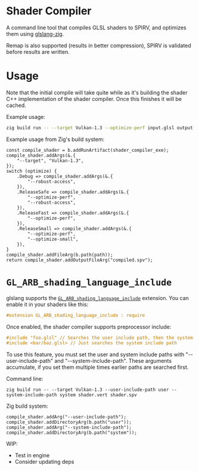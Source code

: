# Shader Compiler

A command line tool that compiles GLSL shaders to SPIRV, and optimizes them using [glslang-zig](https://github.com/Games-by-Mason/glslang-zig).

Remap is also supported (results in better compression), SPIRV is validated before results are written.

# Usage

Note that the initial compile will take quite while as it's building the shader C++ implementation of the shader compiler. Once this finishes it will be cached.

Example usage:
```sh
zig build run -- --target Vulkan-1.3 --optimize-perf input.glsl output.spv
```

Example usage from Zig's build system:

```zig
const compile_shader = b.addRunArtifact(shader_compiler_exe);
compile_shader.addArgs(&.{
    "--target", "Vulkan-1.3",
});
switch (optimize) {
    .Debug => compile_shader.addArgs(&.{
        "--robust-access",
    }),
    .ReleaseSafe => compile_shader.addArgs(&.{
        "--optimize-perf",
        "--robust-access",
    }),
    .ReleaseFast => compile_shader.addArgs(&.{
        "--optimize-perf",
    }),
    .ReleaseSmall => compile_shader.addArgs(&.{
        "--optimize-perf",
        "--optimize-small",
    }),
}
compile_shader.addFileArg(b.path(path));
return compile_shader.addOutputFileArg("compiled.spv");
```

# `GL_ARB_shading_language_include`

glslang supports the [`GL_ARB_shading_language_include`](https://registry.khronos.org/OpenGL/extensions/ARB/ARB_shading_language_include.txt) extension. You can enable it in your shaders like this:

```glsl
#extension GL_ARB_shading_language_include : require
```

Once enabled, the shader compiler supports preprocessor include:

```glsl
#include "foo.glsl" // Searches the user include path, then the system include path
#include <bar/baz.glsl> // Just searches the system include path
```

To use this feature, you must set the user and system include paths with "--user-include-path" and "--system-include-path". These arguments accumulate, if you set them multiple times earlier paths are searched first.

Command line:
```
zig build run -- --target Vulkan-1.3 --user-include-path user --system-include-path system shader.vert shader.spv
```

Zig build system:
```zig
compile_shader.addArg("--user-include-path");
compile_shader.addDirectoryArg(b.path("user"));
compile_shader.addArg("--system-include-path");
compile_shader.addDirectoryArg(b.path("system"));
```

WIP:
* Test in engine
* Consider updating deps
